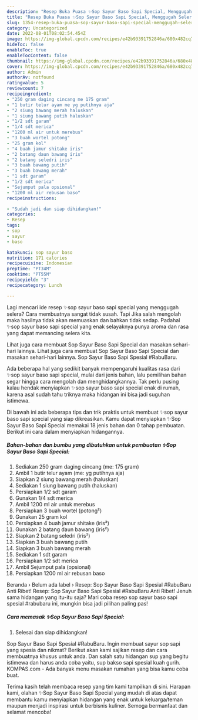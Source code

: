 ```yaml
---
description: "Resep Buka Puasa ✨️Sop Sayur Baso Sapi Special, Menggugah Selera"
title: "Resep Buka Puasa ✨️Sop Sayur Baso Sapi Special, Menggugah Selera"
slug: 1354-resep-buka-puasa-sop-sayur-baso-sapi-special-menggugah-selera
category: Uncategorized
date: 2022-08-01T08:02:54.454Z
image: https://img-global.cpcdn.com/recipes/e42b93391752846a/680x482cq70/sop-sayur-baso-sapi-special-foto-resep-utama.jpg
hideToc: false
enableToc: true
enableTocContent: false
thumbnail: https://img-global.cpcdn.com/recipes/e42b93391752846a/680x482cq70/sop-sayur-baso-sapi-special-foto-resep-utama.jpg
cover: https://img-global.cpcdn.com/recipes/e42b93391752846a/680x482cq70/sop-sayur-baso-sapi-special-foto-resep-utama.jpg
author: Admin
authorAv: notfound
ratingvalue: 5
reviewcount: 7
recipeingredient:
- "250 gram daging cincang me 175 gram"
- "1 butir telur ayam me yg putihnya aja"
- "2 siung bawang merah haluskan"
- "1 siung bawang putih haluskan"
- "1/2 sdt garam"
- "1/4 sdt merica"
- "1200 ml air untuk merebus"
- "3 buah wortel potong"
- "25 gram kol"
- "4 buah jamur shitake iris"
- "2 batang daun bawang iris"
- "2 batang seledri iris"
- "3 buah bawang putih"
- "3 buah bawang merah"
- "1 sdt garam"
- "1/2 sdt merica"
- "Sejumput pala opsional"
- "1200 ml air rebusan baso"
recipeinstructions:

- "Sudah jadi dan siap dihidangkan!"
categories:
- Resep
tags:
- sop
- sayur
- baso

katakunci: sop sayur baso 
nutrition: 171 calories
recipecuisine: Indonesian
preptime: "PT34M"
cooktime: "PT55M"
recipeyield: "3"
recipecategory: Lunch

---
```



Lagi mencari ide resep ✨️sop sayur baso sapi special yang menggugah selera? Cara membuatnya sangat tidak susah. Tapi Jika salah mengolah maka hasilnya tidak akan memuaskan dan bahkan tidak sedap. Padahal ✨️sop sayur baso sapi special yang enak selayaknya punya aroma dan rasa yang dapat memancing selera kita.


Lihat juga cara membuat ️Sop Sayur Baso Sapi Special dan masakan sehari-hari lainnya. Lihat juga cara membuat ️Sop Sayur Baso Sapi Special dan masakan sehari-hari lainnya. Sop Sayur Baso Sapi Spesial #RabuBaru.

Ada beberapa hal yang sedikit banyak mempengaruhi kualitas rasa dari ✨️sop sayur baso sapi special, mulai dari jenis bahan, lalu pemilihan bahan segar hingga cara mengolah dan menghidangkannya. Tak perlu pusing kalau hendak menyiapkan ✨️sop sayur baso sapi special enak di rumah, karena asal sudah tahu triknya maka hidangan ini bisa jadi suguhan istimewa.


Di bawah ini ada beberapa tips dan trik praktis untuk membuat ✨️sop sayur baso sapi special yang siap dikreasikan. Kamu dapat menyiapkan ✨️Sop Sayur Baso Sapi Special memakai 18 jenis bahan dan 0 tahap pembuatan. Berikut ini cara dalam menyiapkan hidangannya.

<!--inarticleads1-->

##### Bahan-bahan dan bumbu yang dibutuhkan untuk pembuatan ✨️Sop Sayur Baso Sapi Special:

1. Sediakan 250 gram daging cincang (me: 175 gram)
1. Ambil 1 butir telur ayam (me: yg putihnya aja)
1. Siapkan 2 siung bawang merah (haluskan)
1. Sediakan 1 siung bawang putih (haluskan)
1. Persiapkan 1/2 sdt garam
1. Gunakan 1/4 sdt merica
1. Ambil 1200 ml air untuk merebus
1. Persiapkan 3 buah wortel (potong²)
1. Gunakan 25 gram kol
1. Persiapkan 4 buah jamur shitake (iris²)
1. Gunakan 2 batang daun bawang (iris²)
1. Siapkan 2 batang seledri (iris²)
1. Siapkan 3 buah bawang putih
1. Siapkan 3 buah bawang merah
1. Sediakan 1 sdt garam
1. Persiapkan 1/2 sdt merica
1. Ambil Sejumput pala (opsional)
1. Persiapkan 1200 ml air rebusan baso


Beranda › Belum ada label › Resep: Sop Sayur Baso Sapi Spesial #RabuBaru Anti Ribet! Resep: Sop Sayur Baso Sapi Spesial #RabuBaru Anti Ribet! Jenuh sama hidangan yang itu-itu saja? Mari coba resep sop sayur baso sapi spesial #rabubaru ini, mungkin bisa jadi pilihan paling pas! 

<!--inarticleads2-->

##### Cara memasak ✨️Sop Sayur Baso Sapi Special:


1. Selesai dan siap dihidangkan!

Sop Sayur Baso Sapi Spesial #RabuBaru. Ingin membuat sayur sop sapi yang spesia dan nikmat? Berikut akan kami sajikan resep dan cara membuatnya khusus untuk anda. Dan salah satu hidangan sup yang begitu istimewa dan harus anda coba yaitu, sup bakso sapi spesial kuah gurih. KOMPAS.com - Ada banyak menu masakan rumahan yang bisa kamu coba buat. 

Terima kasih telah membaca resep yang tim kami tampilkan di sini. Harapan kami, olahan ✨️Sop Sayur Baso Sapi Special yang mudah di atas dapat membantu kamu menyiapkan hidangan yang enak untuk keluarga/teman maupun menjadi inspirasi untuk berbisnis kuliner. Semoga bermanfaat dan selamat mencoba!
